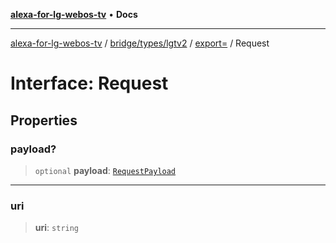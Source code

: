 [**alexa-for-lg-webos-tv**](../../../../../../README.md) • **Docs**

***

[alexa-for-lg-webos-tv](../../../../../../modules.md) / [bridge/types/lgtv2](../../../README.md) / [export=](../README.md) / Request

# Interface: Request

## Properties

### payload?

> `optional` **payload**: [`RequestPayload`](../type-aliases/RequestPayload.md)

***

### uri

> **uri**: `string`
